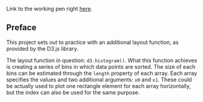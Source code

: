 Link to the working pen right [here](https://codepen.io/borntofrappe/full/jvezqE/).

## Preface

This project sets out to practice with an additional layout function, as provided by the D3.js library.

The layout function in question: `d3.histogram()`. What this function achieves is creating a series of bins in which data points are sorted. The size of each bins can be estimated through the `length` property of each array. Each array specifies the values and two additional arguments: `x0` and `x1`. These could be actually used to plot one rectangle element for each array horizontally, but the index can also be used for the same purpose.
